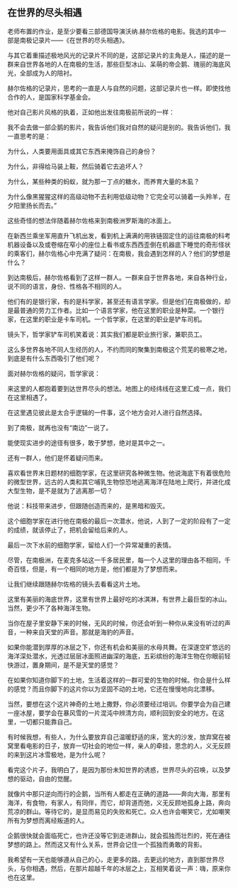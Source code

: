 ## 在世界的尽头相遇

老师布置的作业，是至少要看三部德国导演沃纳.赫尔佐格的电影。我选的其中一部是南极记录片——《在世界的尽头相遇》。

与其它着重描述极地风光的记录片不同的是，这部记录片的主角是人，描述的是一群来自世界各地的人在南极的生活，那些巨型冰山、呆萌的帝企鹅、瑰丽的海底风光，全部成为人的陪衬。
 
赫尔佐格的记录片，思考的一直是人与自然的问题，这部记录片也一样。即使找他合作的人，是国家科学基金会。
 
他对自己影片风格的执着，正如他出发往南极前所说的一样：
 
我不会去做一部企鹅的影片，我告诉他们我对自然的疑问是别的。我告诉他们，我一直思考的是：

为什么，人类要用面具或其它东西来掩饰自己的身份？

为什么，非得给马装上鞍，然后骑着它去追坏人？

为什么，某些种类的蚂蚁，就为那一丁点的糖水，而养育大量的木虱？

为什么像黑猩猩这样的高级动物不去利用低级动物？它完全可以骑着一头羚羊，在夕阳里扬长而去。”
 
这些奇怪的想法伴随着赫尔佐格来到南极洲罗斯海的冰面上。
  
在新西兰乘坐军用直升飞机出发，看到机上满满的用铁链固定住的运往南极的科考机器设备以及或卷缩在窄小的座位上看书或东西西歪倒在机器底下睡觉的奇形怪状的乘客们，赫尔佐格心中充满了疑问：在南极，我会遇到怎样的人？他们的梦想是什么？
 
到达南极后，赫尔佐格看到了这样一群人。一群来自于世界各地，来自各种行业，说不同的语言，身份、性格各不相同的人。
 
他们有的是银行家，有的是科学家，甚至还有语言学家。但是他们在南极做的，却是最普通的劳力工作者。比如一个语言学家，他在这里的职业是种菜。一个银行家，在这里的职业是卡车司机。一个哲学家，在这里的职业是铲车司机。
 
镜头下，哲学家铲车司机笑着说：其实我们都是职业旅行家，兼职员工。
 
这么多世界各地不同人生经历的人，不约而同的聚集到南极这个荒芜的极寒之地，到底是有什么东西吸引了他们呢？
 
面对赫尔佐格的疑问，哲学家说：

来这里的人都抱着要到达世界尽头的想法。地图上的经纬线在这里汇成一点，我们在这里相遇了。

在这里遇见彼此是太合乎逻辑的一件事，这个地方会对人进行自然选择。

到了南极，就再也没有“南边”一说了。

能使现实进步的途径有很多，敢于梦想，绝对是其中之一。

还有一群人，他们是怀着疑问而来。
 
喜欢看世界末日题材的细胞学家，在这里研究各种微生物。他说海底下有着很危险的微型世界，远古的人类和其它哺乳生物惊恐地逃离海洋在陆地上爬行，并进化成大型生物，是不是就为了逃离那一切？
 
他说：科技带来进步，但跟随创造而来的，是黑暗和毁灭。
 
这个细胞学家在进行他在南极的最后一次潜水，他说，人到了一定的阶段有了一定的成绩，就该停止了，把机会留给后来的人。
 
最后一次下水前的细胞学家，留给人们一个异常凝重的表情。
 
尽管，在南极洲，在麦克多站这一千多居民里，每一个人这里的理由各不相同，千奇百怪，但是，有一个相同的地方是，他们都是为了梦想而来。
 
让我们继续跟随赫尔佐格的镜头去看看这片土地。
 
这里有美丽的海底世界，这里有世界上最好吃的冰淇淋，有世界上最巨型的冰山。当然，更少不了各种海洋生物。
 
当你在屋子里安静下来的时候，无风的时候，你还会听到一种你从来没有听过的声音，一种来自天堂的声音。那就是海豹的声音。
 
如果你能潜到厚厚的冰层之下，你还有机会和美丽的水母共舞。在深遂空旷悠远的海洋深处潜水，光透过层层冰面照进幽深的海底，五彩缤纷的海洋生物在你眼前轻快游过，置身期间，是不是天堂的感觉？
 
在如果你知道你脚下的土地，生活着这样的一群可爱的生物的时候。你会是什么样的感觉？而且你脚下的这片你以为坚固不动的土地，它还在慢慢地向北漂移。
 
当然，要想在这个这片神奇的土地上撒野，你必须要经过培训。你要学会为自己建一座冰屋，要学会在暴风雪的一片混沌中辨清方向，顺利回到安全的地方。在这里，一切都只能靠自己。
 
有时候我想，有些人，为什么要放弃自己温暖舒适的床，宽大的沙发，放弃窝在被窝里看电影的日子，放弃一切社会的地位一样，亲人的牵挂，思念的人，义无反顾的来到这片冰雪极地，是为什么呢？
 
看完这个片子，我明白了，是因为那份未知世界的诱惑，世界尽头的召唤，以及梦想的驱动，自由的觉醒。

就像片中那只逆向而行的企鹅，当所有人都走在正确的道路——奔向大海，那里有海洋，有食物，有家人，有同伴，而它，却背道而弛，义无反顾地孤身上路，奔向荒凉的群山。等待它的，是显而易见的失败和死亡。众人也许会嘲笑它，尤如嘲笑所有为梦想而离经叛道的人。

企鹅很快就会面临死亡，也许还没等它到走进群山，就会孤独而壮烈的，死在通往梦想的路上。然而这又有什么关系，世界会记住一个孤独而勇敢的背影。
 
我希望有一天也能够遵从自己的心，走更多的路，去更远的地方，直到那世界尽头，与你相遇，然后，在那片超越千年的冰层之上，互相笑着说一声：嗨，原来你也在这里。
